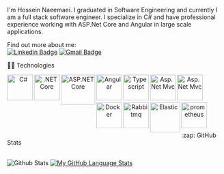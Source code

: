 I'm Hossein Naeemaei. I graduated in Software Engineering and currently I am a full stack software engineer. I specialize in C# and have professional experience working with ASP.Net Core and Angular in large scale applications. 
 

Find out more about me:
<br /> 
[![Linkedin Badge](https://img.shields.io/badge/-Naeemaei-blue?style=flat-square&logo=Linkedin&logoColor=white&link=https://www.linkedin.com/in/hossein-naeemaei-0768b7172/)](https://www.linkedin.com/in/hossein-naeemaei-0768b7172/)
[![Gmail Badge](https://img.shields.io/badge/-hossein.naeemaei@gmail.com-c14438?style=flat-square&logo=Gmail&logoColor=white&link=mailto:hossein.naeemaei@gmail.com)](mailto:hossein.naeemaei@gmail.com)

  <summary>👨‍💻 Technologies </summary>
  
   
  
  <p align="center">
    <a href="https://docs.microsoft.com/dotnet/csharp/" target="_blank"><img align="left" alt="C#" width="60" height="60" src="https://upload.wikimedia.org/wikipedia/commons/0/0d/C_Sharp_wordmark.svg" /></a>
    <a href="https://docs.microsoft.com/dotnet/" target="_blank"><img align="left" alt=".NET Core" width="60" height="60" src="https://upload.wikimedia.org/wikipedia/commons/e/ee/.NET_Core_Logo.svg" /></a>
    <a href="https://docs.microsoft.com/aspnet/core/" target="_blank"><img align="left" alt="ASP.NET Core" width="80" height="70" src="https://www.developpez.net/forums/attachments/p218924d1472308545/autres-langages/assembleur/x86-32-bits-64-bits/determiner-l-adresse-d-application-memoire/aspnetcore.png/" /></a>    
    <a href="https://angular.io/" target="_blank"><img align="left" alt="Angular" width="60" height="60" src="https://static-00.iconduck.com/assets.00/angular-icon-2048x2048-1jh3cvzk.png" /></a>
    <a href="https://www.typescriptlang.org/" target="_blank"><img align="left" alt="Typescript" width="60" height="60" src="https://upload.wikimedia.org/wikipedia/commons/thumb/4/4c/Typescript_logo_2020.svg/2048px-Typescript_logo_2020.svg.png" /></a>
  <a href="https://docs.microsoft.com/en-us/aspnet/mvc/" target="_blank"><img align="left" alt="Asp.Net Mvc" width="60" height="60" src="https://encrypted-tbn0.gstatic.com/images?q=tbn:ANd9GcQXQersOwhh_83ap2mpg5BS5_Q4sucGnfsPCDkOPEh3Vl56_3T84ZTWO_VR5J73PGXk8iU&usqp=CAU"></a>
  <a href="https://docs.microsoft.com/en-us/aspnet/mvc/" target="_blank"><img align="left" alt="Asp.Net Mvc" width="60" height="60" src="https://blitzhandel24.imgbolt.de/media/image/6e/9c/80/kisspng-microsoft-sql-server-database-server-database-admi-server-5ad641f3073f38.png"></a>

                                                                
<br/>
  <br />
    <br />
  <p align="center">
          <a href="https://www.docker.com/" target="_blank"><img align="left" alt="Docker" width="60" height="60" src="https://miro.medium.com/v2/resize:fit:400/1*OARpkeBkn_Tw3vk8H769OQ.png" /></a>
      <a href="https://www.rabbitmq.com/" target="_blank"><img align="left" alt="Rabbitmq" width="60" height="60" src="https://miro.medium.com/v2/resize:fit:420/1*ExeaiV8QMLXdZZS-rtlzCg.png" /></a>
          <a href="https://www.elastic.co/" target="_blank"><img align="left" alt="Elastic" width="70" height="70" src="https://getpancake.com/fa/wp-content/uploads/2021/07/Elasticsearch-managed-pancake-full.png" /></a>
          <a href="https://prometheus.io/" target="_blank"><img align="left" alt="prometheus" width="60" height="60" src="https://upload.wikimedia.org/wikipedia/commons/3/38/Prometheus_software_logo.svg" /></a>

  </p>
  
  <br />
  <br />  
    <br />
      <br />
  
<summary>:zap: GitHub Stats</summary>

  <br />


![Github Stats](https://github-readme-stats.vercel.app/api?username=HNaeemaei8&count_private=true&show_icons=true&include_all_commits=true)
[![My GitHub Language Stats](https://github-readme-stats.vercel.app/api/top-langs/?username=HNaeemaei8&langs_count=5)]()



